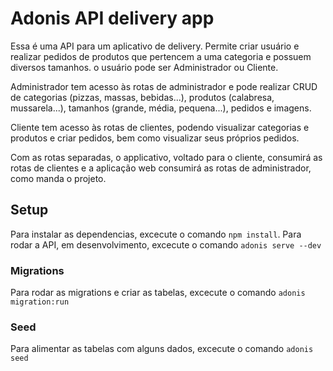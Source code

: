 # Adonis API delivery app

Essa é uma API para um aplicativo de delivery. Permite criar usuário e realizar pedidos de produtos que pertencem a uma categoria e possuem diversos tamanhos. o usuário pode ser Administrador ou Cliente.

Administrador tem acesso às rotas de administrador e pode realizar CRUD de categorias (pizzas, massas, bebidas...), produtos (calabresa, mussarela...), tamanhos (grande, média, pequena...), pedidos e imagens.

Cliente tem acesso às rotas de clientes, podendo visualizar categorias e produtos e criar pedidos, bem como visualizar seus próprios pedidos.

Com as rotas separadas, o applicativo, voltado para o cliente, consumirá as rotas de clientes e a aplicação web consumirá as rotas de administrador, como manda o projeto.

## Setup

Para instalar as dependencias, excecute o comando `npm install`. Para rodar a API, em desenvolvimento, excecute o comando `adonis serve --dev`

### Migrations

Para rodar as migrations e criar as tabelas, excecute o comando `adonis migration:run`

### Seed

Para alimentar as tabelas com alguns dados, excecute o comando `adonis seed`
